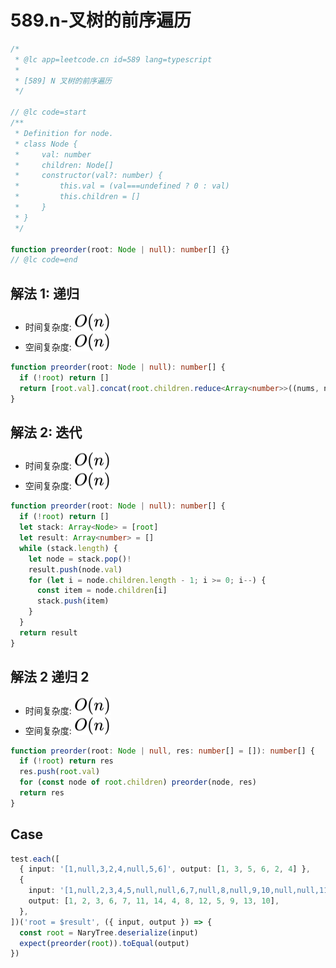 # 589.n-叉树的前序遍历

```ts
/*
 * @lc app=leetcode.cn id=589 lang=typescript
 *
 * [589] N 叉树的前序遍历
 */

// @lc code=start
/**
 * Definition for node.
 * class Node {
 *     val: number
 *     children: Node[]
 *     constructor(val?: number) {
 *         this.val = (val===undefined ? 0 : val)
 *         this.children = []
 *     }
 * }
 */

function preorder(root: Node | null): number[] {}
// @lc code=end
```

## 解法 1: 递归

- 时间复杂度: <!-- $O(n)$ --> <img style="transform: translateY(0.1em); background: white;" src="./svg/o-n.svg" alt="O(n)">
- 空间复杂度: <!-- $O(n)$ --> <img style="transform: translateY(0.1em); background: white;" src="./svg/o-n.svg" alt="O(n)">

```ts
function preorder(root: Node | null): number[] {
  if (!root) return []
  return [root.val].concat(root.children.reduce<Array<number>>((nums, node) => nums.concat(preorder(node)), []))
}
```

## 解法 2: 迭代

- 时间复杂度: <!-- $O(n)$ --> <img style="transform: translateY(0.1em); background: white;" src="./svg/o-n.svg" alt="O(n)">
- 空间复杂度: <!-- $O(n)$ --> <img style="transform: translateY(0.1em); background: white;" src="./svg/o-n.svg" alt="O(n)">

```ts
function preorder(root: Node | null): number[] {
  if (!root) return []
  let stack: Array<Node> = [root]
  let result: Array<number> = []
  while (stack.length) {
    let node = stack.pop()!
    result.push(node.val)
    for (let i = node.children.length - 1; i >= 0; i--) {
      const item = node.children[i]
      stack.push(item)
    }
  }
  return result
}
```

## 解法 2 递归 2

- 时间复杂度: <!-- $O(n)$ --> <img style="transform: translateY(0.1em); background: white;" src="./svg/o-n.svg" alt="O(n)">
- 空间复杂度: <!-- $O(n)$ --> <img style="transform: translateY(0.1em); background: white;" src="./svg/o-n.svg" alt="O(n)">

```ts
function preorder(root: Node | null, res: number[] = []): number[] {
  if (!root) return res
  res.push(root.val)
  for (const node of root.children) preorder(node, res)
  return res
}
```

## Case

```ts
test.each([
  { input: '[1,null,3,2,4,null,5,6]', output: [1, 3, 5, 6, 2, 4] },
  {
    input: '[1,null,2,3,4,5,null,null,6,7,null,8,null,9,10,null,null,11,null,12,null,13,null,null,14]',
    output: [1, 2, 3, 6, 7, 11, 14, 4, 8, 12, 5, 9, 13, 10],
  },
])('root = $result', ({ input, output }) => {
  const root = NaryTree.deserialize(input)
  expect(preorder(root)).toEqual(output)
})
```
